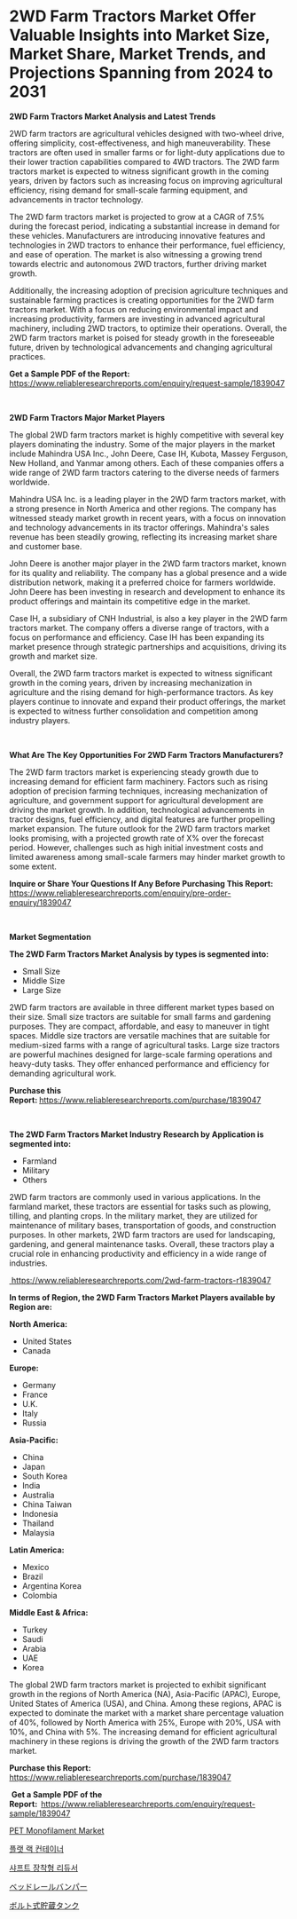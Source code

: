<p><h1>2WD Farm Tractors Market Offer Valuable Insights into Market Size, Market Share, Market Trends, and Projections Spanning from 2024 to 2031</h1></p><p><strong>2WD Farm Tractors Market Analysis and Latest Trends</strong></p>
<p><p>2WD farm tractors are agricultural vehicles designed with two-wheel drive, offering simplicity, cost-effectiveness, and high maneuverability. These tractors are often used in smaller farms or for light-duty applications due to their lower traction capabilities compared to 4WD tractors. The 2WD farm tractors market is expected to witness significant growth in the coming years, driven by factors such as increasing focus on improving agricultural efficiency, rising demand for small-scale farming equipment, and advancements in tractor technology.</p><p>The 2WD farm tractors market is projected to grow at a CAGR of 7.5% during the forecast period, indicating a substantial increase in demand for these vehicles. Manufacturers are introducing innovative features and technologies in 2WD tractors to enhance their performance, fuel efficiency, and ease of operation. The market is also witnessing a growing trend towards electric and autonomous 2WD tractors, further driving market growth.</p><p>Additionally, the increasing adoption of precision agriculture techniques and sustainable farming practices is creating opportunities for the 2WD farm tractors market. With a focus on reducing environmental impact and increasing productivity, farmers are investing in advanced agricultural machinery, including 2WD tractors, to optimize their operations. Overall, the 2WD farm tractors market is poised for steady growth in the foreseeable future, driven by technological advancements and changing agricultural practices.</p></p>
<p><strong>Get a Sample PDF of the Report:&nbsp;</strong> <a href="https://www.reliableresearchreports.com/enquiry/request-sample/1839047">https://www.reliableresearchreports.com/enquiry/request-sample/1839047</a></p>
<p>&nbsp;</p>
<p><strong>2WD Farm Tractors Major Market Players</strong></p>
<p><p>The global 2WD farm tractors market is highly competitive with several key players dominating the industry. Some of the major players in the market include Mahindra USA Inc., John Deere, Case IH, Kubota, Massey Ferguson, New Holland, and Yanmar among others. Each of these companies offers a wide range of 2WD farm tractors catering to the diverse needs of farmers worldwide.</p><p>Mahindra USA Inc. is a leading player in the 2WD farm tractors market, with a strong presence in North America and other regions. The company has witnessed steady market growth in recent years, with a focus on innovation and technology advancements in its tractor offerings. Mahindra's sales revenue has been steadily growing, reflecting its increasing market share and customer base.</p><p>John Deere is another major player in the 2WD farm tractors market, known for its quality and reliability. The company has a global presence and a wide distribution network, making it a preferred choice for farmers worldwide. John Deere has been investing in research and development to enhance its product offerings and maintain its competitive edge in the market.</p><p>Case IH, a subsidiary of CNH Industrial, is also a key player in the 2WD farm tractors market. The company offers a diverse range of tractors, with a focus on performance and efficiency. Case IH has been expanding its market presence through strategic partnerships and acquisitions, driving its growth and market size.</p><p>Overall, the 2WD farm tractors market is expected to witness significant growth in the coming years, driven by increasing mechanization in agriculture and the rising demand for high-performance tractors. As key players continue to innovate and expand their product offerings, the market is expected to witness further consolidation and competition among industry players.</p></p>
<p>&nbsp;</p>
<p><strong>What Are The Key Opportunities For 2WD Farm Tractors Manufacturers?</strong></p>
<p><p>The 2WD farm tractors market is experiencing steady growth due to increasing demand for efficient farm machinery. Factors such as rising adoption of precision farming techniques, increasing mechanization of agriculture, and government support for agricultural development are driving the market growth. In addition, technological advancements in tractor designs, fuel efficiency, and digital features are further propelling market expansion. The future outlook for the 2WD farm tractors market looks promising, with a projected growth rate of X% over the forecast period. However, challenges such as high initial investment costs and limited awareness among small-scale farmers may hinder market growth to some extent.</p></p>
<p><strong>Inquire or Share Your Questions If Any Before Purchasing This Report:</strong> <a href="https://www.reliableresearchreports.com/enquiry/pre-order-enquiry/1839047">https://www.reliableresearchreports.com/enquiry/pre-order-enquiry/1839047</a></p>
<p>&nbsp;</p>
<p><strong>Market Segmentation</strong></p>
<p><strong>The 2WD Farm Tractors Market Analysis by types is segmented into:</strong></p>
<p><ul><li>Small Size</li><li>Middle Size</li><li>Large Size</li></ul></p>
<p><p>2WD farm tractors are available in three different market types based on their size. Small size tractors are suitable for small farms and gardening purposes. They are compact, affordable, and easy to maneuver in tight spaces. Middle size tractors are versatile machines that are suitable for medium-sized farms with a range of agricultural tasks. Large size tractors are powerful machines designed for large-scale farming operations and heavy-duty tasks. They offer enhanced performance and efficiency for demanding agricultural work.</p></p>
<p><strong>Purchase this Report:&nbsp;</strong><a href="https://www.reliableresearchreports.com/purchase/1839047">https://www.reliableresearchreports.com/purchase/1839047</a></p>
<p>&nbsp;</p>
<p><strong>The 2WD Farm Tractors Market Industry Research by Application is segmented into:</strong></p>
<p><ul><li>Farmland</li><li>Military</li><li>Others</li></ul></p>
<p><p>2WD farm tractors are commonly used in various applications. In the farmland market, these tractors are essential for tasks such as plowing, tilling, and planting crops. In the military market, they are utilized for maintenance of military bases, transportation of goods, and construction purposes. In other markets, 2WD farm tractors are used for landscaping, gardening, and general maintenance tasks. Overall, these tractors play a crucial role in enhancing productivity and efficiency in a wide range of industries.</p></p>
<p><a href="https://www.reliableresearchreports.com/2wd-farm-tractors-r1839047">&nbsp;https://www.reliableresearchreports.com/2wd-farm-tractors-r1839047</a></p>
<p><strong>In terms of Region, the 2WD Farm Tractors Market Players available by Region are:</strong></p>
<p>
    <p> <strong> North America: </strong>
        <ul>
            <li>United States</li>
            <li>Canada</li>
        </ul>
        </p> 
    <p> <strong> Europe: </strong>
        <ul>
            <li>Germany</li>
            <li>France</li>
            <li>U.K.</li>
            <li>Italy</li>
            <li>Russia</li>
        </ul>
        </p> 
    <p> <strong> Asia-Pacific: </strong>
        <ul>
            <li>China</li>
            <li>Japan</li>
            <li>South Korea</li>
            <li>India</li>
            <li>Australia</li>
            <li>China Taiwan</li>
            <li>Indonesia</li>
            <li>Thailand</li>
            <li>Malaysia</li>
        </ul>
        </p> 
    <p> <strong> Latin America: </strong>
        <ul>
            <li>Mexico</li>
            <li>Brazil</li>
            <li>Argentina Korea</li>
            <li>Colombia</li>
        </ul>
        </p> 
    <p> <strong> Middle East & Africa: </strong>
        <ul>
            <li>Turkey</li>
            <li>Saudi</li>
            <li>Arabia</li>
            <li>UAE</li>
            <li>Korea</li>
        </ul>
    </p>
    </p>
<p><p>The global 2WD farm tractors market is projected to exhibit significant growth in the regions of North America (NA), Asia-Pacific (APAC), Europe, United States of America (USA), and China. Among these regions, APAC is expected to dominate the market with a market share percentage valuation of 40%, followed by North America with 25%, Europe with 20%, USA with 10%, and China with 5%. The increasing demand for efficient agricultural machinery in these regions is driving the growth of the 2WD farm tractors market.</p></p>
<p><strong>Purchase this Report: </strong><a href="https://www.reliableresearchreports.com/purchase/1839047">https://www.reliableresearchreports.com/purchase/1839047</a></p>
<p>&nbsp;<strong>Get a Sample PDF of the Report:&nbsp;&nbsp;</strong><a href="https://www.reliableresearchreports.com/enquiry/request-sample/1839047">https://www.reliableresearchreports.com/enquiry/request-sample/1839047</a></p>
<p><strong></strong></p>
<p><p><a href="https://issuu.com/reportprime-2/docs/pet-monofilament-market-size-2030.pptx">PET Monofilament Market</a></p><p><a href="https://medium.com/@jonatanjast1928/%ED%94%8C%EB%9E%AB-%EB%9E%99-%EC%BB%A8%ED%85%8C%EC%9D%B4%EB%84%88-%EC%8B%9C%EC%9E%A5-%EC%84%B1%EA%B3%B5%EC%A0%81%EC%9D%B8-%EB%B9%84%EC%A6%88%EB%8B%88%EC%8A%A4-%EC%A0%84%EB%9E%B5%EC%9D%98-%EC%97%B4%EC%87%A0-2031%EB%85%84%EA%B9%8C%EC%A7%80-%EC%98%88%EC%B8%A1-06273d098e80">플랫 랙 컨테이너</a></p><p><a href="https://medium.com/@heatherelasquez5675/%EC%B6%95-%EC%9E%A5%EC%B0%A9%ED%98%95-%EA%B0%90%EC%86%8D%EA%B8%B0-%EC%8B%9C%EC%9E%A5-%EC%9D%B8%EC%82%AC%EC%9D%B4%ED%8A%B8-%EC%8B%9C%EC%9E%A5-%EB%8F%99%ED%96%A5-%EC%84%B1%EC%9E%A5-2024%EB%85%84%EB%B6%80%ED%84%B0-2031%EB%85%84%EA%B9%8C%EC%A7%80-%EC%98%88%EC%B8%A1-%EC%A2%85%EB%A5%98-7eb31d6c8afc">샤프트 장착형 리듀서</a></p><p><a href="https://medium.com/@josephmiller1959/%E3%83%99%E3%83%83%E3%83%89%E3%83%AC%E3%83%BC%E3%83%AB%E3%83%90%E3%83%B3%E3%83%91%E3%83%BC%E5%B8%82%E5%A0%B4-%E5%B8%82%E5%A0%B4%E3%82%B7%E3%82%A7%E3%82%A2-%E5%B8%82%E5%A0%B4%E5%8B%95%E5%90%91-%E3%81%8A%E3%82%88%E3%81%B3%E5%B0%86%E6%9D%A5%E3%81%AE%E6%88%90%E9%95%B7%E3%82%92%E6%8E%A2%E7%B4%A2-9a72037375ea">ベッドレールバンパー</a></p><p><a href="https://medium.com/@hugofirst21/%E3%83%9C%E3%83%AB%E3%83%88%E5%9B%BA%E5%AE%9A%E5%BC%8F%E8%B2%AF%E8%94%B5%E3%82%BF%E3%83%B3%E3%82%AF%E5%B8%82%E5%A0%B4-%E7%AB%B6%E4%BA%89%E5%88%86%E6%9E%90-%E5%B8%82%E5%A0%B4%E5%8B%95%E5%90%91-2031%E5%B9%B4%E3%81%BE%E3%81%A7%E3%81%AE%E4%BA%88%E6%B8%AC-0b3a4aa755bc">ボルト式貯蔵タンク</a></p></p>